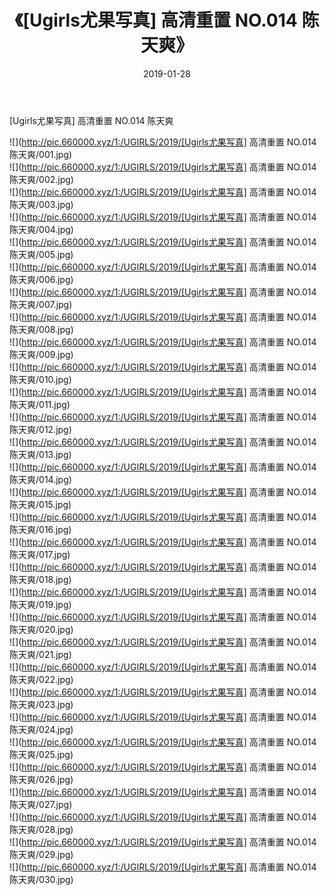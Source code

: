 ﻿---
layout: post
title:  《[Ugirls尤果写真] 高清重置 NO.014 陈天爽》
date:   2019-01-28
img: http://pic.660000.xyz/1:/UGIRLS/2019/[Ugirls尤果写真] 高清重置 NO.014 陈天爽/000.jpg
categories: [美女, 清纯, 唯美]
---

[Ugirls尤果写真] 高清重置 NO.014 陈天爽

 ![](http://pic.660000.xyz/1:/UGIRLS/2019/[Ugirls尤果写真] 高清重置 NO.014 陈天爽/001.jpg) <br>![](http://pic.660000.xyz/1:/UGIRLS/2019/[Ugirls尤果写真] 高清重置 NO.014 陈天爽/002.jpg) <br>![](http://pic.660000.xyz/1:/UGIRLS/2019/[Ugirls尤果写真] 高清重置 NO.014 陈天爽/003.jpg) <br>![](http://pic.660000.xyz/1:/UGIRLS/2019/[Ugirls尤果写真] 高清重置 NO.014 陈天爽/004.jpg) <br>![](http://pic.660000.xyz/1:/UGIRLS/2019/[Ugirls尤果写真] 高清重置 NO.014 陈天爽/005.jpg) <br>![](http://pic.660000.xyz/1:/UGIRLS/2019/[Ugirls尤果写真] 高清重置 NO.014 陈天爽/006.jpg) <br>![](http://pic.660000.xyz/1:/UGIRLS/2019/[Ugirls尤果写真] 高清重置 NO.014 陈天爽/007.jpg) <br>![](http://pic.660000.xyz/1:/UGIRLS/2019/[Ugirls尤果写真] 高清重置 NO.014 陈天爽/008.jpg) <br>![](http://pic.660000.xyz/1:/UGIRLS/2019/[Ugirls尤果写真] 高清重置 NO.014 陈天爽/009.jpg) <br>![](http://pic.660000.xyz/1:/UGIRLS/2019/[Ugirls尤果写真] 高清重置 NO.014 陈天爽/010.jpg) <br>![](http://pic.660000.xyz/1:/UGIRLS/2019/[Ugirls尤果写真] 高清重置 NO.014 陈天爽/011.jpg) <br>![](http://pic.660000.xyz/1:/UGIRLS/2019/[Ugirls尤果写真] 高清重置 NO.014 陈天爽/012.jpg) <br>![](http://pic.660000.xyz/1:/UGIRLS/2019/[Ugirls尤果写真] 高清重置 NO.014 陈天爽/013.jpg) <br>![](http://pic.660000.xyz/1:/UGIRLS/2019/[Ugirls尤果写真] 高清重置 NO.014 陈天爽/014.jpg) <br>![](http://pic.660000.xyz/1:/UGIRLS/2019/[Ugirls尤果写真] 高清重置 NO.014 陈天爽/015.jpg) <br>![](http://pic.660000.xyz/1:/UGIRLS/2019/[Ugirls尤果写真] 高清重置 NO.014 陈天爽/016.jpg) <br>![](http://pic.660000.xyz/1:/UGIRLS/2019/[Ugirls尤果写真] 高清重置 NO.014 陈天爽/017.jpg) <br>![](http://pic.660000.xyz/1:/UGIRLS/2019/[Ugirls尤果写真] 高清重置 NO.014 陈天爽/018.jpg) <br>![](http://pic.660000.xyz/1:/UGIRLS/2019/[Ugirls尤果写真] 高清重置 NO.014 陈天爽/019.jpg) <br>![](http://pic.660000.xyz/1:/UGIRLS/2019/[Ugirls尤果写真] 高清重置 NO.014 陈天爽/020.jpg) <br>![](http://pic.660000.xyz/1:/UGIRLS/2019/[Ugirls尤果写真] 高清重置 NO.014 陈天爽/021.jpg) <br>![](http://pic.660000.xyz/1:/UGIRLS/2019/[Ugirls尤果写真] 高清重置 NO.014 陈天爽/022.jpg) <br>![](http://pic.660000.xyz/1:/UGIRLS/2019/[Ugirls尤果写真] 高清重置 NO.014 陈天爽/023.jpg) <br>![](http://pic.660000.xyz/1:/UGIRLS/2019/[Ugirls尤果写真] 高清重置 NO.014 陈天爽/024.jpg) <br>![](http://pic.660000.xyz/1:/UGIRLS/2019/[Ugirls尤果写真] 高清重置 NO.014 陈天爽/025.jpg) <br>![](http://pic.660000.xyz/1:/UGIRLS/2019/[Ugirls尤果写真] 高清重置 NO.014 陈天爽/026.jpg) <br>![](http://pic.660000.xyz/1:/UGIRLS/2019/[Ugirls尤果写真] 高清重置 NO.014 陈天爽/027.jpg) <br>![](http://pic.660000.xyz/1:/UGIRLS/2019/[Ugirls尤果写真] 高清重置 NO.014 陈天爽/028.jpg) <br>![](http://pic.660000.xyz/1:/UGIRLS/2019/[Ugirls尤果写真] 高清重置 NO.014 陈天爽/029.jpg) <br>![](http://pic.660000.xyz/1:/UGIRLS/2019/[Ugirls尤果写真] 高清重置 NO.014 陈天爽/030.jpg) <br>